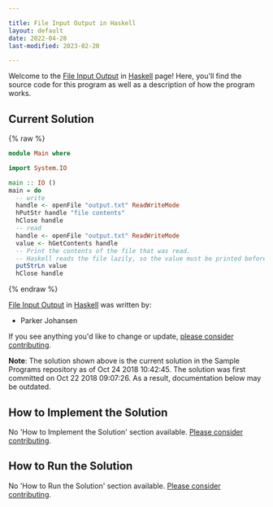 ```yaml
---

title: File Input Output in Haskell
layout: default
date: 2022-04-28
last-modified: 2023-02-20

---
```


Welcome to the [File Input Output](https://sampleprograms.io/projects/file-input-output) in [Haskell](https://sampleprograms.io/languages/haskell) page! Here, you'll find the source code for this program as well as a description of how the program works.

## Current Solution

{% raw %}

```haskell
module Main where

import System.IO

main :: IO ()
main = do
  -- write
  handle <- openFile "output.txt" ReadWriteMode
  hPutStr handle "file contents"
  hClose handle
  -- read
  handle <- openFile "output.txt" ReadWriteMode
  value <- hGetContents handle
  -- Print the contents of the file that was read.
  -- Haskell reads the file lazily, so the value must be printed before the handle is closed
  putStrLn value
  hClose handle
```

{% endraw %}

[File Input Output](https://sampleprograms.io/projects/file-input-output) in [Haskell](https://sampleprograms.io/languages/haskell) was written by:

- Parker Johansen

If you see anything you'd like to change or update, [please consider contributing](https://github.com/TheRenegadeCoder/sample-programs).

**Note**: The solution shown above is the current solution in the Sample Programs repository as of Oct 24 2018 10:42:45. The solution was first committed on Oct 22 2018 09:07:26. As a result, documentation below may be outdated.

## How to Implement the Solution

No 'How to Implement the Solution' section available. [Please consider contributing](https://github.com/TheRenegadeCoder/sample-programs-website).

## How to Run the Solution

No 'How to Run the Solution' section available. [Please consider contributing](https://github.com/TheRenegadeCoder/sample-programs-website).